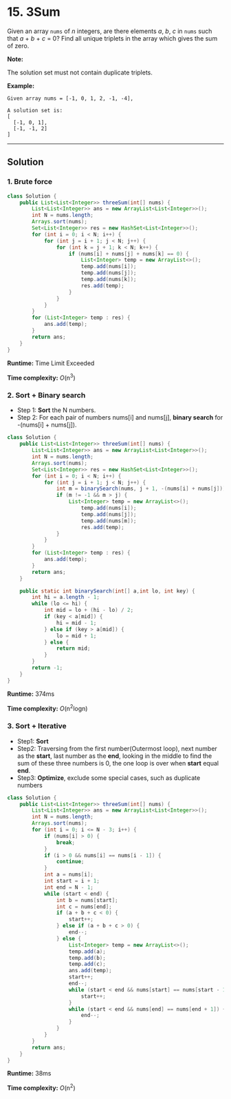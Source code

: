 # 15. 3Sum

Given an array `nums` of *n* integers, are there elements *a*, *b*, *c* in `nums` such that *a* + *b* + *c* = 0? Find all unique triplets in the array which gives the sum of zero.

**Note:**

The solution set must not contain duplicate triplets.

**Example:**

```
Given array nums = [-1, 0, 1, 2, -1, -4],

A solution set is:
[
  [-1, 0, 1],
  [-1, -1, 2]
]
```

---

## Solution

### 1. Brute force

```java
class Solution {
    public List<List<Integer>> threeSum(int[] nums) {
        List<List<Integer>> ans = new ArrayList<List<Integer>>();
        int N = nums.length;
        Arrays.sort(nums);
        Set<List<Integer>> res = new HashSet<List<Integer>>();
        for (int i = 0; i < N; i++) {
            for (int j = i + 1; j < N; j++) {
                for (int k = j + 1; k < N; k++) {
                    if (nums[i] + nums[j] + nums[k] == 0) {
                        List<Integer> temp = new ArrayList<>();
                        temp.add(nums[i]);
                        temp.add(nums[j]);
                        temp.add(nums[k]);
                        res.add(temp);
                    }
                }
            }
        }
        for (List<Integer> temp : res) {
            ans.add(temp);
        }
        return ans;
    }
}
```

**Runtime:**  Time Limit Exceeded

**Time complexity:** _O_(n<sup>3</sup>)

### 2. Sort + Binary search

- Step 1: **Sort** the N numbers.
- Step 2: For each pair of numbers nums[i] and nums[j], **binary search** for -(nums[i] + nums[j]).

```java
class Solution {
    public List<List<Integer>> threeSum(int[] nums) {
        List<List<Integer>> ans = new ArrayList<List<Integer>>();
        int N = nums.length;
        Arrays.sort(nums);
        Set<List<Integer>> res = new HashSet<List<Integer>>();
        for (int i = 0; i < N; i++) {
            for (int j = i + 1; j < N; j++) {
                int m = binarySearch(nums, j + 1, -(nums[i] + nums[j]));
                if (m != -1 && m > j) {
                    List<Integer> temp = new ArrayList<>();
                        temp.add(nums[i]);
                        temp.add(nums[j]);
                        temp.add(nums[m]);
                        res.add(temp);
                }
            }
        }
        for (List<Integer> temp : res) {
            ans.add(temp);
        }
        return ans;
    }

    public static int binarySearch(int[] a,int lo, int key) {
        int hi = a.length - 1;
        while (lo <= hi) {
            int mid = lo + (hi - lo) / 2;
            if (key < a[mid]) {
                hi = mid - 1;
            } else if (key > a[mid]) {
                lo = mid + 1;
            } else {
                return mid;
            }
        }
        return -1;
    }
}
```

**Runtime:**  374ms

**Time complexity:** _O_(n<sup>2</sup>logn)

### 3. Sort + Iterative

- Step1: **Sort**
- Step2: Traversing from the first number(Outermost loop), next number as the **start**, last number as the **end**, looking in the middle to find the sum of these three numbers is 0, the one loop is over when **start** equal **end**.
- Step3: **Optimize**, exclude some special cases, such as duplicate numbers

```java
class Solution {
    public List<List<Integer>> threeSum(int[] nums) {
        List<List<Integer>> ans = new ArrayList<List<Integer>>();
        int N = nums.length;
        Arrays.sort(nums);
        for (int i = 0; i <= N - 3; i++) {
            if (nums[i] > 0) {
                break;
            }
            if (i > 0 && nums[i] == nums[i - 1]) {
                continue;
            }
            int a = nums[i];
            int start = i + 1;
            int end = N - 1;
            while (start < end) {
                int b = nums[start];
                int c = nums[end];
                if (a + b + c < 0) {
                    start++;
                } else if (a + b + c > 0) {
                    end--;
                } else {
                    List<Integer> temp = new ArrayList<>();
                    temp.add(a);
                    temp.add(b);
                    temp.add(c);
                    ans.add(temp);
                    start++;
                    end--;
                    while (start < end && nums[start] == nums[start - 1]) {
                        start++;
                    }
                    while (start < end && nums[end] == nums[end + 1]) {
                        end--;
                    }
                }
            }
        }
        return ans;
    }
}
```

**Runtime:**  38ms

**Time complexity:** _O_(n<sup>2</sup>)
